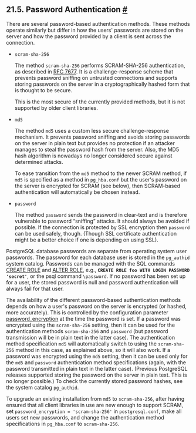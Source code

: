 ## 21.5. Password Authentication [#](#AUTH-PASSWORD)

There are several password-based authentication methods. These methods operate similarly but differ in how the users' passwords are stored on the server and how the password provided by a client is sent across the connection.

* `scram-sha-256`

    The method `scram-sha-256` performs SCRAM-SHA-256 authentication, as described in [RFC 7677](https://tools.ietf.org/html/rfc7677). It is a challenge-response scheme that prevents password sniffing on untrusted connections and supports storing passwords on the server in a cryptographically hashed form that is thought to be secure.

    This is the most secure of the currently provided methods, but it is not supported by older client libraries.

* `md5`

    The method `md5` uses a custom less secure challenge-response mechanism. It prevents password sniffing and avoids storing passwords on the server in plain text but provides no protection if an attacker manages to steal the password hash from the server. Also, the MD5 hash algorithm is nowadays no longer considered secure against determined attacks.

    To ease transition from the `md5` method to the newer SCRAM method, if `md5` is specified as a method in `pg_hba.conf` but the user's password on the server is encrypted for SCRAM (see below), then SCRAM-based authentication will automatically be chosen instead.

* `password`

    The method `password` sends the password in clear-text and is therefore vulnerable to password “sniffing” attacks. It should always be avoided if possible. If the connection is protected by SSL encryption then `password` can be used safely, though. (Though SSL certificate authentication might be a better choice if one is depending on using SSL).

PostgreSQL database passwords are separate from operating system user passwords. The password for each database user is stored in the `pg_authid` system catalog. Passwords can be managed with the SQL commands [CREATE ROLE](sql-createrole.html "CREATE ROLE") and [ALTER ROLE](sql-alterrole.html "ALTER ROLE"), e.g., **`CREATE ROLE foo WITH LOGIN PASSWORD 'secret'`**, or the psql command `\password`. If no password has been set up for a user, the stored password is null and password authentication will always fail for that user.

The availability of the different password-based authentication methods depends on how a user's password on the server is encrypted (or hashed, more accurately). This is controlled by the configuration parameter [password\_encryption](runtime-config-connection.html#GUC-PASSWORD-ENCRYPTION) at the time the password is set. If a password was encrypted using the `scram-sha-256` setting, then it can be used for the authentication methods `scram-sha-256` and `password` (but password transmission will be in plain text in the latter case). The authentication method specification `md5` will automatically switch to using the `scram-sha-256` method in this case, as explained above, so it will also work. If a password was encrypted using the `md5` setting, then it can be used only for the `md5` and `password` authentication method specifications (again, with the password transmitted in plain text in the latter case). (Previous PostgreSQL releases supported storing the password on the server in plain text. This is no longer possible.) To check the currently stored password hashes, see the system catalog `pg_authid`.

To upgrade an existing installation from `md5` to `scram-sha-256`, after having ensured that all client libraries in use are new enough to support SCRAM, set `password_encryption = 'scram-sha-256'` in `postgresql.conf`, make all users set new passwords, and change the authentication method specifications in `pg_hba.conf` to `scram-sha-256`.